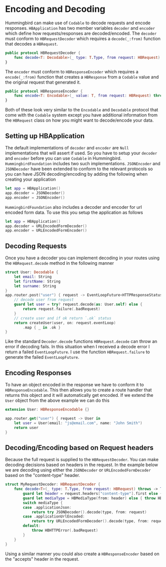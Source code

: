 #  Encoding and Decoding

Hummingbird can make use of `Codable` to decode requests and encode responses. `HBApplication` has two member variables `decoder` and `encoder` which define how requests/responses are decoded/encoded. The `decoder` must conform to `HBRequestDecoder` which requires a `decode(_:from)` function that decodes a `HBRequest`. 

```swift
public protocol HBRequestDecoder {
    func decode<T: Decodable>(_ type: T.Type, from request: HBRequest) throws -> T
}
```

The `encoder` must conform to `HBResponseEncoder` which requires a `encode(_:from)` function that creates a `HBResponse` from a `Codable` value and the original request that generated it.

```swift
public protocol HBResponseEncoder {
    func encode<T: Encodable>(_ value: T, from request: HBRequest) throws -> HBResponse
}
```

Both of these look very similar to the `Encodable` and `Decodable` protocol that come with the `Codable` system except you have additional information from the `HBRequest` class on how you might want to decode/encode your data.

## Setting up HBApplication

The default implementations of `decoder` and `encoder` are `Null` implementations that will assert if used. So you have to setup your `decoder` and `encoder` before you can use `Codable` in Hummingbird. `HummingbirdFoundation` includes two such implementations. `JSONEncoder` and `JSONDecoder` have been extended to conform to the relevant protocols so you can have JSON decoding/encoding by adding the following when creating your application

```swift
let app = HBApplication()
app.decoder = JSONDecoder()
app.encoder = JSONEncoder()
```

`HummingbirdFoundation` also includes a decoder and encoder for url encoded form data. To use this you setup the application as follows

```swift
let app = HBApplication()
app.decoder = URLEncodedFormDecoder()
app.encoder = URLEncodedFormEncoder()
```

## Decoding Requests

Once you have a decoder you can implement decoding in your routes using the `HBRequest.decode` method in the following manner

```swift
struct User: Decodable {
    let email: String
    let firstName: String
    let surname: String
}
app.router.post("user") { request -> EventLoopFuture<HTTPResponseStatus> in
    // decode user from request
    guard let user = try? request.decode(as: User.self) else {
        return request.failure(.badRequest)
    }
    // create user and if ok return `.ok` status
    return createUser(user, on: request.eventLoop)
        .map { _ in .ok }
}
```
Like the standard `Decoder.decode` functions `HBRequest.decode` can throw an error if decoding fails. In this situation when I received a decode error I return a failed `EventLoopFuture`. I use the function `HBRequest.failure` to generate the failed `EventLoopFuture`.

## Encoding Responses

To have an object encoded in the response we have to conform it to `HBResponseEncodable`. This then allows you to create a route handler that returns this object and it will automatically get encoded. If we extend the `User` object from the above example we can do this

```swift
extension User: HBResponseEncodable {}

app.router.get("user") { request -> User in
    let user = User(email: "js@email.com", name: "John Smith")
    return user
}
```

## Decoding/Encoding based on Request headers

Because the full request is supplied to the `HBRequestDecoder`. You can make decoding decisions based on headers in the request. In the example below we are decoding using either the `JSONDecoder` or `URLEncodedFormDecoder` based on the "content-type" header.

```swift
struct MyRequestDecoder: HBRequestDecoder {
    func decode<T>(_ type: T.Type, from request: HBRequest) throws -> T where T : Decodable {
        guard let header = request.headers["content-type"].first else { throw HBHTTPError(.badRequest) }
        guard let mediaType = HBMediaType(from: header) else { throw HBHTTPError(.badRequest) }
        switch mediaType {
        case .applicationJson:
            return try JSONDecoder().decode(type, from: request)
        case .applicationUrlEncoded:
            return try URLEncodedFormDecoder().decode(type, from: request)
        default:
            throw HBHTTPError(.badRequest)
        }
    }
}
```

Using a similar manner you could also create a `HBResponseEncoder` based on the "accepts" header in the request.

